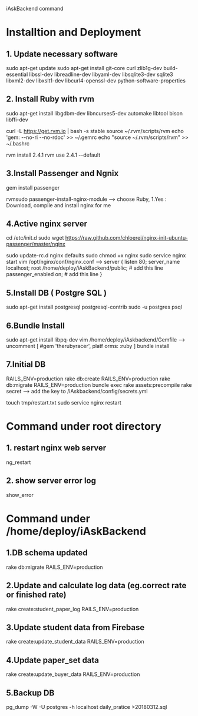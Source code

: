 iAskBackend command 

# Installtion and Deployment

## 1. Update necessary software
sudo apt-get update
sudo apt-get install git-core curl zlib1g-dev build-essential libssl-dev libreadline-dev libyaml-dev libsqlite3-dev sqlite3 libxml2-dev libxslt1-dev libcurl4-openssl-dev python-software-properties

## 2. Install Ruby with rvm

sudo apt-get install libgdbm-dev libncurses5-dev automake libtool bison libffi-dev

curl -L https://get.rvm.io | bash -s stable
source ~/.rvm/scripts/rvm
echo 'gem: --no-ri --no-rdoc'  >> ~/.gemrc
echo "source ~/.rvm/scripts/rvm" >> ~/.bashrc

rvm install 2.4.1
rvm use 2.4.1 --default

## 3.Install Passenger and Ngnix
gem install passenger

rvmsudo passenger-install-nginx-module
--> choose Ruby, 1.Yes : Download, compile and install nginx for me

## 4.Active nginx server
cd /etc/init.d
sudo wget https://raw.github.com/chloerei/nginx-init-ubuntu-passenger/master/nginx

sudo update-rc.d nginx defaults
sudo chmod +x nginx
sudo service nginx start
vim /opt/nginx/conf/nginx.conf
--> 
server {
  listen 80;
  server_name localhost;
  root /home/deploy/iAskBackend/public;   # add this line
  passenger_enabled on;               # add this line
}
## 5.Install DB ( Postgre SQL )
sudo apt-get install postgresql postgresql-contrib
sudo -u postgres psql

## 6.Bundle Install
sudo apt-get install libpq-dev
vim /home/deploy/iAskbackend/Gemfile
--> uncomment [ #gem 'therubyracer', platf orms: :ruby ] 
bundle install

## 7.Initial DB
RAILS_ENV=production rake db:create
RAILS_ENV=production rake db:migrate
RAILS_ENV=production bundle exec rake assets:precompile 
rake secret --> add the key to /iAskbackend/config/secrets.yml

touch tmp/restart.txt
sudo service nginx restart


# Command under root directory 

## 1. restart nginx web server 
ng_restart 
## 2. show server error log 
show_error 

# Command under /home/deploy/iAskBackend 
## 1.DB schema updated 
rake db:migrate RAILS_ENV=production 

## 2.Update and calculate log data (eg.correct rate or finished rate) 
rake create:student_paper_log RAILS_ENV=production 

## 3.Update student data from Firebase 
rake create:update_student_data RAILS_ENV=production 

## 4.Update paper_set data 
rake create:update_buyer_data RAILS_ENV=production 

## 5.Backup DB 
pg_dump -W -U postgres -h localhost daily_pratice >20180312.sql